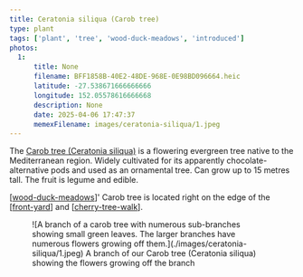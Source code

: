 ```yaml
---
title: Ceratonia siliqua (Carob tree)
type: plant
tags: ['plant', 'tree', 'wood-duck-meadows', 'introduced']
photos:
  1:
      title: None
      filename: BFF1858B-40E2-48DE-968E-0E98BD096664.heic
      latitude: -27.538671666666666
      longitude: 152.05578616666668
      description: None
      date: 2025-04-06 17:47:37
      memexFilename: images/ceratonia-siliqua/1.jpeg
---
```




The [Carob tree (Ceratonia siliqua)](https://en.wikipedia.org/wiki/Carob) is a flowering evergreen tree native to the Mediterranean region. Widely cultivated for its apparently chocolate-alternative pods and used as an ornamental tree. Can grow up to 15 metres tall. The fruit is legume and edible.

[[wood-duck-meadows]]' Carob tree is located right on the edge of the [[front-yard]] and [[cherry-tree-walk]].


<figure markdown>
![A branch of a carob tree with numerous sub-branches showing small green leaves. The larger branches have numerous flowers growing off them.](./images/ceratonia-siliqua/1.jpeg)
<caption>A branch of our Carob tree (Ceratonia siliqua) showing the flowers growing off the branch</caption>
</figure>


[//begin]: # "Autogenerated link references for markdown compatibility"
[wood-duck-meadows]: ../wood-duck-meadows "Wood duck meadows"
[front-yard]: ../front-yard "Front yard"
[cherry-tree-walk]: ../cherry-tree-walk "Cherry Tree walk"
[//end]: # "Autogenerated link references"